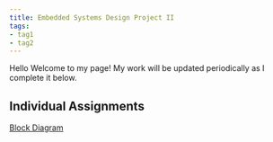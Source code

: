 ```yaml
---
title: Embedded Systems Design Project II
tags:
- tag1
- tag2
---
```


Hello Welcome to my page! My work will be updated periodically as I complete it below.

## Individual Assignments

[Block Diagram](https://raw.githubusercontent.com/emwall527/emwall.github.io/refs/heads/main/Pictures/Block%20Diagram.jpg)